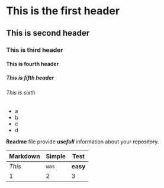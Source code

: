 # This is the first header

## This is second header

### This is third header

#### This is fourth header

##### This is fifth header

###### This is sixth

- a
- b
- c
- d

**Readme** file provide **_usefull_** information about your ~~repository~~.

Markdown | Simple | Test
--- | --- | ---
*This* | `was` | **easy**
1 | 2 | 3